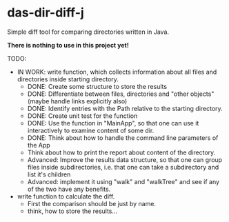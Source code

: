# das-dir-diff-j
Simple diff tool for comparing directories written in Java.

**There is nothing to use in this project yet!**

TODO:
* IN WORK: write function, which collects information about all files and directories
  inside starting directory.
  * DONE: Create some structure to store the results
  * DONE: Differentiate between files, directories and "other objects" (maybe handle
    links explicitly also)
  * DONE: Identify entries with the Path relative to the starting directory.
  * DONE: Create unit test for the function
  * DONE: Use the function in "MainApp", so that one can use it interactively to examine
    content of some dir.
  * DONE: Think about how to handle the command line parameters of the App
  * Think about how to print the report about content of the directory.
  * Advanced: Improve the results data structure, so that one can group files
    inside subdirectories, i.e. that one can take a subdirectory and list
    it's children
  * Advanced: implement it using "walk" and "walkTree" and see if any of the two
    have any benefits.
* write function to calculate the diff.
  * First the comparison should be just by name.
  * think, how to store the results...
